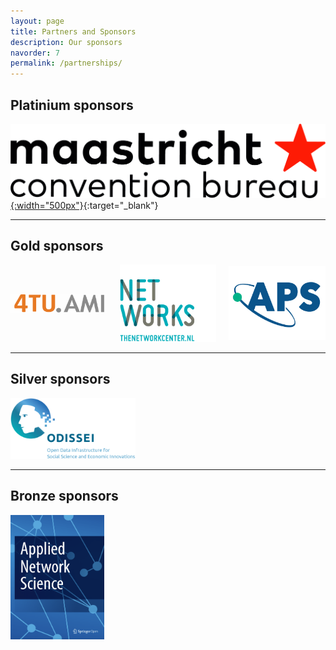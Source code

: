 ```yaml
---
layout: page
title: Partners and Sponsors
description: Our sponsors
navorder: 7
permalink: /partnerships/
---
```


## Platinium sponsors
[![Maastricht Convention Bureau](/assets/images/sponsors/Maastricht_Conv_Bureau.jpg){:width="500px"}](https://www.maastrichtconventionbureau.com/){:target="_blank"}

---


## Gold sponsors
<div style="display: flex; justify-content: left; gap: 20px; align-items: center; text-align: center;">
    <a href="https://www.4tu.nl/ami/" target="_blank">
        <img src="/assets/images/sponsors/4tu_ami_logo.jpg" alt="4TU Applied Mathematics Institute" style="width: 200px;">
    </a>
    <a href="https://www.thenetworkcenter.nl/" target="_blank">
        <img src="/assets/images/sponsors/networks_colo.png" alt="NETWORKS" style="width: 200px;">
    </a>
    <a href="https://www.aps.org/" target="_blank">
        <img src="/assets/images/sponsors/APSLogo-RGB.png" alt="Advancing Physics" style="width: 200px;">
    </a>
</div>

---

## Silver sponsors

<div style="display: flex; justify-content: left; gap: 20px; align-items: center; text-align: center;">
    <a href="https://odissei-data.nl/" target="_blank">
        <img src="/assets/images/sponsors/ODISSEI.png" alt="ODISSEI" style="width: 200px;">
    </a>
    
</div>


---

## Bronze sponsors

<div style="display: flex; justify-content: left; gap: 20px; align-items: center; text-align: center;">
    <a href="https://appliednetsci.springeropen.com/" target="_blank">
        <img src="/assets/images/sponsors/ANS.png" alt="Applied Network Science" style="width: 150px;">
    </a>
    
</div>


<!-- [![Gold Sponsor 1](https://odissei-soda.nl/images/logos/soda_logo.svg){:width="150px"}](https://odissei-soda.nl) -->

<!-- ---
---

## Bronze sponsors -->
<!-- [![Gold Sponsor 1](https://odissei-soda.nl/images/logos/soda_logo.svg){:width="100px"}](https://odissei-soda.nl) -->
